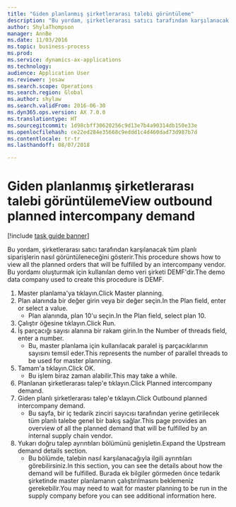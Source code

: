 ```yaml
--- 
title: "Giden planlanmış şirketlerarası talebi görüntüleme"
description: "Bu yordam, şirketlerarası satıcı tarafından karşılanacak tüm planlı siparişlerin nasıl görüntüleneceğini gösterir."
author: ShylaThompson
manager: AnnBe
ms.date: 11/03/2016
ms.topic: business-process
ms.prod: 
ms.service: dynamics-ax-applications
ms.technology: 
audience: Application User
ms.reviewer: josaw
ms.search.scope: Operations
ms.search.region: Global
ms.author: shylaw
ms.search.validFrom: 2016-06-30
ms.dyn365.ops.version: AX 7.0.0
ms.translationtype: HT
ms.sourcegitcommit: 1d98cbff30620256c9d13e7b4a90314db150e33e
ms.openlocfilehash: ce22ed284e35668c9eddd1c4d460dad73d987b7d
ms.contentlocale: tr-tr
ms.lasthandoff: 08/07/2018

---
```

# <a name="view-outbound-planned-intercompany-demand"></a><span data-ttu-id="248e8-103">Giden planlanmış şirketlerarası talebi görüntüleme</span><span class="sxs-lookup"><span data-stu-id="248e8-103">View outbound planned intercompany demand</span></span>

[!include [task guide banner](../../includes/task-guide-banner.md)]

<span data-ttu-id="248e8-104">Bu yordam, şirketlerarası satıcı tarafından karşılanacak tüm planlı siparişlerin nasıl görüntüleneceğini gösterir.</span><span class="sxs-lookup"><span data-stu-id="248e8-104">This procedure shows how to view all the planned orders that will be fulfilled by an intercompany vendor.</span></span> <span data-ttu-id="248e8-105">Bu yordamı oluşturmak için kullanılan demo veri şirketi DEMF'dir.</span><span class="sxs-lookup"><span data-stu-id="248e8-105">The demo data company used to create this procedure is DEMF.</span></span>

1. <span data-ttu-id="248e8-106">Master planlama'ya tıklayın.</span><span class="sxs-lookup"><span data-stu-id="248e8-106">Click Master planning.</span></span>
2. <span data-ttu-id="248e8-107">Plan alanında bir değer girin veya bir değer seçin.</span><span class="sxs-lookup"><span data-stu-id="248e8-107">In the Plan field, enter or select a value.</span></span>
    * <span data-ttu-id="248e8-108">Plan alanında, plan 10'u seçin.</span><span class="sxs-lookup"><span data-stu-id="248e8-108">In the Plan field, select plan 10.</span></span>  
3. <span data-ttu-id="248e8-109">Çalıştır öğesine tıklayın.</span><span class="sxs-lookup"><span data-stu-id="248e8-109">Click Run.</span></span>
4. <span data-ttu-id="248e8-110">İş parçacığı sayısı alanına bir rakam girin.</span><span class="sxs-lookup"><span data-stu-id="248e8-110">In the Number of threads field, enter a number.</span></span>
    * <span data-ttu-id="248e8-111">Bu, master planlama için kullanılacak paralel iş parçacıklarının sayısını temsil eder.</span><span class="sxs-lookup"><span data-stu-id="248e8-111">This represents the number of parallel threads to be used for master planning.</span></span>  
5. <span data-ttu-id="248e8-112">Tamam'a tıklayın.</span><span class="sxs-lookup"><span data-stu-id="248e8-112">Click OK.</span></span>
    * <span data-ttu-id="248e8-113">Bu işlem biraz zaman alabilir.</span><span class="sxs-lookup"><span data-stu-id="248e8-113">This may take a while.</span></span>  
6. <span data-ttu-id="248e8-114">Planlanan şirketlerarası talep'e tıklayın.</span><span class="sxs-lookup"><span data-stu-id="248e8-114">Click Planned intercompany demand.</span></span>
7. <span data-ttu-id="248e8-115">Giden planlı şirketlerarası talep'e tıklayın.</span><span class="sxs-lookup"><span data-stu-id="248e8-115">Click Outbound planned intercompany demand.</span></span>
    * <span data-ttu-id="248e8-116">Bu sayfa, bir iç tedarik zinciri sayıcısı tarafından yerine getirilecek tüm planlı talebe genel bir bakış sağlar.</span><span class="sxs-lookup"><span data-stu-id="248e8-116">This page provides an overview of all the planned demand that will be fulfilled by an internal supply chain vendor.</span></span>  
8. <span data-ttu-id="248e8-117">Yukarı doğru talep ayrıntıları bölümünü genişletin.</span><span class="sxs-lookup"><span data-stu-id="248e8-117">Expand the Upstream demand details section.</span></span>
    * <span data-ttu-id="248e8-118">Bu bölümde, talebin nasıl karşılanacağıyla ilgili ayrıntıları görebilirsiniz.</span><span class="sxs-lookup"><span data-stu-id="248e8-118">In this section, you can see the details about how the demand will be fulfilled.</span></span> <span data-ttu-id="248e8-119">Burada ek bilgiler görmeden önce tedarik şirketinde master planlamanın çalıştırılmasını beklemeniz gerekebilir.</span><span class="sxs-lookup"><span data-stu-id="248e8-119">You may need to wait for master planning to be run in the supply company before you can see additional information here.</span></span>  


